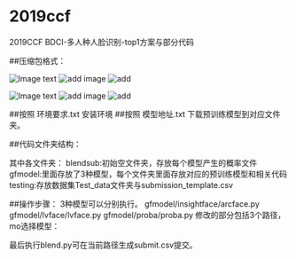 # 2019ccf
2019CCF BDCI-多人种人脸识别-top1方案与部分代码

##压缩包格式：

![Image text](https://github.com/themostnewone/2019ccf/blob/master/img-folder/1.png)
![add image](https://github.com/themostnewone/master/2019ccf/image-folder/1.png)
![add](https://github.com/themostnewone/2019ccf/blob/master/image-folder/1.png)

![Image text](https://github.com/themostnewone/2019ccf/blob/master/img-folder/1.png)
![add image](image-folder/1.png)
![add](https://github.com/themostnewone/2019ccf/blob/master/image-folder/1.png)

##按照 环境要求.txt 安装环境
##按照 模型地址.txt 下载预训练模型到对应文件夹。

##代码文件夹结构：

 
其中各文件夹：
blendsub:初始空文件夹，存放每个模型产生的概率文件
gfmodel:里面存放了3种模型，每个文件夹里面存放对应的预训练模型和相关代码
testing:存放数据集Test_data文件夹与submission_template.csv

##操作步骤：
3种模型可以分别执行。
gfmodel/insightface/arcface.py
gfmodel/lvface/lvface.py
gfmodel/proba/proba.py
修改的部分包括3个路径，mo选择模型：
 
最后执行blend.py可在当前路径生成submit.csv提交。
